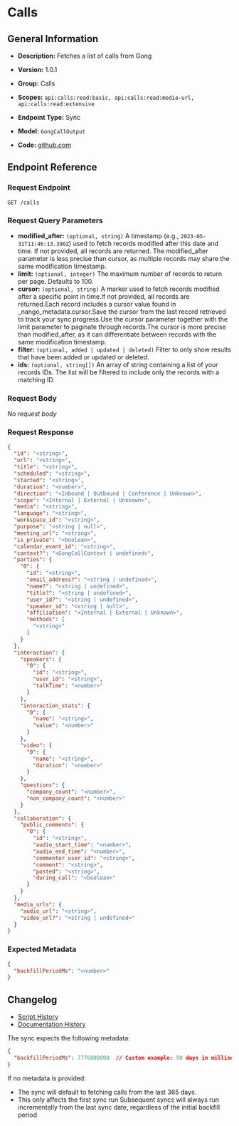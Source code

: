 <!-- BEGIN GENERATED CONTENT -->
# Calls

## General Information

- **Description:** Fetches a list of calls from Gong

- **Version:** 1.0.1
- **Group:** Calls
- **Scopes:** `api:calls:read:basic, api:calls:read:media-url, api:calls:read:extensive`
- **Endpoint Type:** Sync
- **Model:** `GongCallOutput`
- **Code:** [github.com](https://github.com/NangoHQ/integration-templates/tree/main/integrations/gong/syncs/calls.ts)


## Endpoint Reference

### Request Endpoint

`GET /calls`

### Request Query Parameters

- **modified_after:** `(optional, string)` A timestamp (e.g., `2023-05-31T11:46:13.390Z`) used to fetch records modified after this date and time. If not provided, all records are returned. The modified_after parameter is less precise than cursor, as multiple records may share the same modification timestamp.
- **limit:** `(optional, integer)` The maximum number of records to return per page. Defaults to 100.
- **cursor:** `(optional, string)` A marker used to fetch records modified after a specific point in time.If not provided, all records are returned.Each record includes a cursor value found in _nango_metadata.cursor.Save the cursor from the last record retrieved to track your sync progress.Use the cursor parameter together with the limit parameter to paginate through records.The cursor is more precise than modified_after, as it can differentiate between records with the same modification timestamp.
- **filter:** `(optional, added | updated | deleted)` Filter to only show results that have been added or updated or deleted.
- **ids:** `(optional, string[])` An array of string containing a list of your records IDs. The list will be filtered to include only the records with a matching ID.

### Request Body

_No request body_

### Request Response

```json
{
  "id": "<string>",
  "url": "<string>",
  "title": "<string>",
  "scheduled": "<string>",
  "started": "<string>",
  "duration": "<number>",
  "direction": "<Inbound | Outbound | Conference | Unknown>",
  "scope": "<Internal | External | Unknown>",
  "media": "<string>",
  "language": "<string>",
  "workspace_id": "<string>",
  "purpose": "<string | null>",
  "meeting_url": "<string>",
  "is_private": "<boolean>",
  "calendar_event_id": "<string>",
  "context?": "<GongCallContext | undefined>",
  "parties": {
    "0": {
      "id": "<string>",
      "email_address?": "<string | undefined>",
      "name?": "<string | undefined>",
      "title?": "<string | undefined>",
      "user_id?": "<string | undefined>",
      "speaker_id": "<string | null>",
      "affiliation": "<Internal | External | Unknown>",
      "methods": [
        "<string>"
      ]
    }
  },
  "interaction": {
    "speakers": {
      "0": {
        "id": "<string>",
        "user_id": "<string>",
        "talkTime": "<number>"
      }
    },
    "interaction_stats": {
      "0": {
        "name": "<string>",
        "value": "<number>"
      }
    },
    "video": {
      "0": {
        "name": "<string>",
        "duration": "<number>"
      }
    },
    "questions": {
      "company_count": "<number>",
      "non_company_count": "<number>"
    }
  },
  "collaboration": {
    "public_comments": {
      "0": {
        "id": "<string>",
        "audio_start_time": "<number>",
        "audio_end_time": "<number>",
        "commenter_user_id": "<string>",
        "comment": "<string>",
        "posted": "<string>",
        "during_call": "<boolean>"
      }
    }
  },
  "media_urls": {
    "audio_url": "<string>",
    "video_url?": "<string | undefined>"
  }
}
```

### Expected Metadata

```json
{
  "backfillPeriodMs": "<number>"
}
```

## Changelog

- [Script History](https://github.com/NangoHQ/integration-templates/commits/main/integrations/gong/syncs/calls.ts)
- [Documentation History](https://github.com/NangoHQ/integration-templates/commits/main/integrations/gong/syncs/calls.md)

<!-- END  GENERATED CONTENT -->
The sync expects the following metadata:
```json
{
  "backfillPeriodMs": 7776000000  // Custom example: 90 days in milliseconds
}
```
If no metadata is provided:
- The sync will default to fetching calls from the last 365 days.
- This only affects the first sync run
Subsequent syncs will always run incrementally from the last sync date, regardless of the initial backfill period
